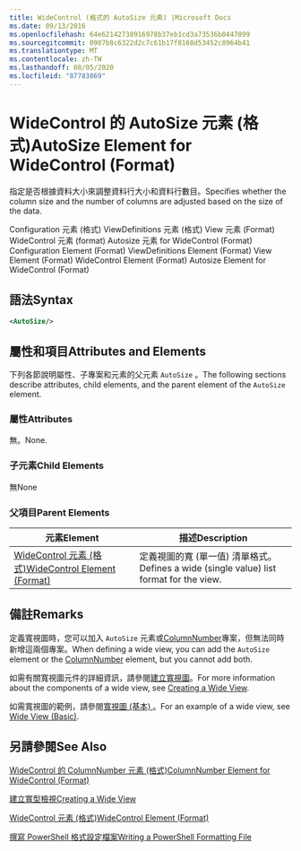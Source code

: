 ```yaml
---
title: WideControl (格式的 AutoSize 元素) |Microsoft Docs
ms.date: 09/13/2016
ms.openlocfilehash: 64e62142738916978b37eb1cd3a73536b0447099
ms.sourcegitcommit: 0907b8c6322d2c7c61b17f8168d53452c8964b41
ms.translationtype: MT
ms.contentlocale: zh-TW
ms.lasthandoff: 08/05/2020
ms.locfileid: "87783869"
---
```

# <a name="autosize-element-for-widecontrol-format"></a><span data-ttu-id="d7530-102">WideControl 的 AutoSize 元素 (格式)</span><span class="sxs-lookup"><span data-stu-id="d7530-102">AutoSize Element for WideControl (Format)</span></span>

<span data-ttu-id="d7530-103">指定是否根據資料大小來調整資料行大小和資料行數目。</span><span class="sxs-lookup"><span data-stu-id="d7530-103">Specifies whether the column size and the number of columns are adjusted based on the size of the data.</span></span>

<span data-ttu-id="d7530-104">Configuration 元素 (格式) ViewDefinitions 元素 (格式) View 元素 (Format) WideControl 元素 (format) Autosize 元素 for WideControl (Format) </span><span class="sxs-lookup"><span data-stu-id="d7530-104">Configuration Element (Format) ViewDefinitions Element (Format) View Element (Format) WideControl Element (Format) Autosize Element for WideControl (Format)</span></span>

## <a name="syntax"></a><span data-ttu-id="d7530-105">語法</span><span class="sxs-lookup"><span data-stu-id="d7530-105">Syntax</span></span>

```xml
<AutoSize/>
```

## <a name="attributes-and-elements"></a><span data-ttu-id="d7530-106">屬性和項目</span><span class="sxs-lookup"><span data-stu-id="d7530-106">Attributes and Elements</span></span>

<span data-ttu-id="d7530-107">下列各節說明屬性、子專案和元素的父元素 `AutoSize` 。</span><span class="sxs-lookup"><span data-stu-id="d7530-107">The following sections describe attributes, child elements, and the parent element of the `AutoSize` element.</span></span>

### <a name="attributes"></a><span data-ttu-id="d7530-108">屬性</span><span class="sxs-lookup"><span data-stu-id="d7530-108">Attributes</span></span>

<span data-ttu-id="d7530-109">無。</span><span class="sxs-lookup"><span data-stu-id="d7530-109">None.</span></span>

### <a name="child-elements"></a><span data-ttu-id="d7530-110">子元素</span><span class="sxs-lookup"><span data-stu-id="d7530-110">Child Elements</span></span>

<span data-ttu-id="d7530-111">無</span><span class="sxs-lookup"><span data-stu-id="d7530-111">None</span></span>

### <a name="parent-elements"></a><span data-ttu-id="d7530-112">父項目</span><span class="sxs-lookup"><span data-stu-id="d7530-112">Parent Elements</span></span>

|<span data-ttu-id="d7530-113">元素</span><span class="sxs-lookup"><span data-stu-id="d7530-113">Element</span></span>|<span data-ttu-id="d7530-114">描述</span><span class="sxs-lookup"><span data-stu-id="d7530-114">Description</span></span>|
|-------------|-----------------|
|[<span data-ttu-id="d7530-115">WideControl 元素 (格式)</span><span class="sxs-lookup"><span data-stu-id="d7530-115">WideControl Element (Format)</span></span>](./widecontrol-element-format.md)|<span data-ttu-id="d7530-116">定義視圖的寬 (單一值) 清單格式。</span><span class="sxs-lookup"><span data-stu-id="d7530-116">Defines a wide (single value) list format for the view.</span></span>|

## <a name="remarks"></a><span data-ttu-id="d7530-117">備註</span><span class="sxs-lookup"><span data-stu-id="d7530-117">Remarks</span></span>

<span data-ttu-id="d7530-118">定義寬視圖時，您可以加入 `AutoSize` 元素或[ColumnNumber](./columnnumber-element-for-widecontrol-format.md)專案，但無法同時新增這兩個專案。</span><span class="sxs-lookup"><span data-stu-id="d7530-118">When defining a wide view, you can add the `AutoSize` element or the [ColumnNumber](./columnnumber-element-for-widecontrol-format.md) element, but you cannot add both.</span></span>

<span data-ttu-id="d7530-119">如需有關寬視圖元件的詳細資訊，請參閱[建立寬視圖](./creating-a-wide-view.md)。</span><span class="sxs-lookup"><span data-stu-id="d7530-119">For more information about the components of a wide view, see [Creating a Wide View](./creating-a-wide-view.md).</span></span>

<span data-ttu-id="d7530-120">如需寬視圖的範例，請參閱[寬視圖 (基本) ](./wide-view-basic.md)。</span><span class="sxs-lookup"><span data-stu-id="d7530-120">For an example of a wide view, see [Wide View (Basic)](./wide-view-basic.md).</span></span>

## <a name="see-also"></a><span data-ttu-id="d7530-121">另請參閱</span><span class="sxs-lookup"><span data-stu-id="d7530-121">See Also</span></span>

[<span data-ttu-id="d7530-122">WideControl 的 ColumnNumber 元素 (格式)</span><span class="sxs-lookup"><span data-stu-id="d7530-122">ColumnNumber Element for WideControl (Format)</span></span>](./columnnumber-element-for-widecontrol-format.md)

[<span data-ttu-id="d7530-123">建立寬型檢視</span><span class="sxs-lookup"><span data-stu-id="d7530-123">Creating a Wide View</span></span>](./creating-a-wide-view.md)

[<span data-ttu-id="d7530-124">WideControl 元素 (格式)</span><span class="sxs-lookup"><span data-stu-id="d7530-124">WideControl Element (Format)</span></span>](./widecontrol-element-format.md)

[<span data-ttu-id="d7530-125">撰寫 PowerShell 格式設定檔案</span><span class="sxs-lookup"><span data-stu-id="d7530-125">Writing a PowerShell Formatting File</span></span>](./writing-a-powershell-formatting-file.md)
